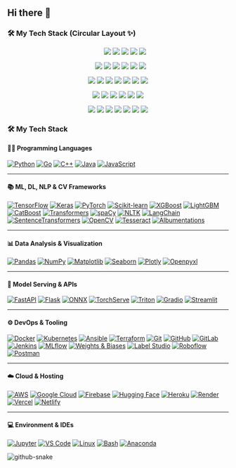 ## Hi there 👋

### 🛠️ My Tech Stack (Circular Layout ✨)

<!-- Outer Ring -->
<p align="center">
  &nbsp;&nbsp;&nbsp;&nbsp;&nbsp;&nbsp;&nbsp;
  <a href="https://kubernetes.io/"><img src="https://img.shields.io/badge/Kubernetes-326CE5?style=flat&logo=kubernetes&logoColor=white" /></a>
  <a href="https://www.tensorflow.org/"><img src="https://img.shields.io/badge/TensorFlow-FF6F00?style=flat&logo=tensorflow&logoColor=white" /></a>
  <a href="https://pytorch.org/"><img src="https://img.shields.io/badge/PyTorch-EE4C2C?style=flat&logo=pytorch&logoColor=white" /></a>
  <a href="https://scikit-learn.org/"><img src="https://img.shields.io/badge/Scikit--Learn-F7931E?style=flat&logo=scikit-learn&logoColor=white" /></a>
  <a href="https://huggingface.co/"><img src="https://img.shields.io/badge/Transformers-FFD21F?style=flat&logo=huggingface&logoColor=black" /></a>
</p>

<!-- Mid Ring -->
<p align="center">
  &nbsp;&nbsp;
  <a href="https://www.docker.com/"><img src="https://img.shields.io/badge/Docker-2496ED?style=flat&logo=docker&logoColor=white" /></a>
  <a href="https://fastapi.tiangolo.com/"><img src="https://img.shields.io/badge/FastAPI-009688?style=flat&logo=fastapi&logoColor=white" /></a>
  <a href="https://keras.io/"><img src="https://img.shields.io/badge/Keras-D00000?style=flat&logo=keras&logoColor=white" /></a>
  <a href="https://go.dev/"><img src="https://img.shields.io/badge/Go-00ADD8?style=flat&logo=go&logoColor=white" /></a>
  <a href="https://www.ansible.com/"><img src="https://img.shields.io/badge/Ansible-EE0000?style=flat&logo=ansible&logoColor=white" /></a>
  <a href="https://www.terraform.io/"><img src="https://img.shields.io/badge/Terraform-623CE4?style=flat&logo=terraform&logoColor=white" /></a>
</p>

<!-- Inner Ring -->
<p align="center">
  <a href="https://www.python.org/"><img src="https://img.shields.io/badge/Python-3776AB?style=flat&logo=python&logoColor=white" /></a>
  <a href="https://www.oracle.com/java/"><img src="https://img.shields.io/badge/Java-007396?style=flat&logo=java&logoColor=white" /></a>
  <a href="https://developer.mozilla.org/en-US/docs/Web/JavaScript"><img src="https://img.shields.io/badge/JavaScript-F7DF1E?style=flat&logo=javascript&logoColor=black" /></a>
  <a href="https://isocpp.org/"><img src="https://img.shields.io/badge/C++-00599C?style=flat&logo=cplusplus&logoColor=white" /></a>
  <a href="https://numpy.org/"><img src="https://img.shields.io/badge/NumPy-013243?style=flat&logo=numpy&logoColor=white" /></a>
  <a href="https://pandas.pydata.org/"><img src="https://img.shields.io/badge/Pandas-150458?style=flat&logo=pandas&logoColor=white" /></a>
  <a href="https://matplotlib.org/"><img src="https://img.shields.io/badge/Matplotlib-11557C?style=flat" /></a>
</p>

<!-- Base Ring -->
<p align="center">
  <a href="https://www.jenkins.io/"><img src="https://img.shields.io/badge/Jenkins-D24939?style=flat&logo=jenkins&logoColor=white" /></a>
  <a href="https://mlflow.org/"><img src="https://img.shields.io/badge/MLflow-1C70C6?style=flat" /></a>
  <a href="https://wandb.ai/"><img src="https://img.shields.io/badge/W%26B-FFBE00?style=flat" /></a>
  <a href="https://github.com/"><img src="https://img.shields.io/badge/GitHub-181717?style=flat&logo=github&logoColor=white" /></a>
  <a href="https://git-scm.com/"><img src="https://img.shields.io/badge/Git-F05032?style=flat&logo=git&logoColor=white" /></a>
  <a href="https://labelstud.io/"><img src="https://img.shields.io/badge/Label_Studio-4C4CFF?style=flat" /></a>
</p>

<!-- Cloud & Env -->
<p align="center">
  <a href="https://aws.amazon.com/"><img src="https://img.shields.io/badge/AWS-232F3E?style=flat&logo=amazon-aws&logoColor=white" /></a>
  <a href="https://cloud.google.com/"><img src="https://img.shields.io/badge/GCP-4285F4?style=flat&logo=google-cloud&logoColor=white" /></a>
  <a href="https://streamlit.io/"><img src="https://img.shields.io/badge/Streamlit-FF4B4B?style=flat&logo=streamlit&logoColor=white" /></a>
  <a href="https://jupyter.org/"><img src="https://img.shields.io/badge/Jupyter-F37626?style=flat&logo=jupyter&logoColor=white" /></a>
  <a href="https://code.visualstudio.com/"><img src="https://img.shields.io/badge/VS%20Code-007ACC?style=flat&logo=visual-studio-code&logoColor=white" /></a>
  <a href="https://www.linux.org/"><img src="https://img.shields.io/badge/Linux-FCC624?style=flat&logo=linux&logoColor=black" /></a>
  <a href="https://www.anaconda.com/"><img src="https://img.shields.io/badge/Anaconda-44A833?style=flat&logo=anaconda&logoColor=white" /></a>
</p>


### 🛠️ My Tech Stack

#### 👨‍💻 Programming Languages
[![Python](https://img.shields.io/badge/Python-3776AB?style=flat&logo=python&logoColor=white)](https://www.python.org/)
[![Go](https://img.shields.io/badge/Go-00ADD8?style=flat&logo=go&logoColor=white)](https://go.dev/)
[![C++](https://img.shields.io/badge/C++-00599C?style=flat&logo=cplusplus&logoColor=white)](https://isocpp.org/)
[![Java](https://img.shields.io/badge/Java-007396?style=flat&logo=java&logoColor=white)](https://www.oracle.com/java/)
[![JavaScript](https://img.shields.io/badge/JavaScript-F7DF1E?style=flat&logo=javascript&logoColor=black)](https://developer.mozilla.org/en-US/docs/Web/JavaScript)

---

#### 📚 ML, DL, NLP & CV Frameworks
[![TensorFlow](https://img.shields.io/badge/TensorFlow-FF6F00?style=flat&logo=tensorflow&logoColor=white)](https://www.tensorflow.org/)
[![Keras](https://img.shields.io/badge/Keras-D00000?style=flat&logo=keras&logoColor=white)](https://keras.io/)
[![PyTorch](https://img.shields.io/badge/PyTorch-EE4C2C?style=flat&logo=pytorch&logoColor=white)](https://pytorch.org/)
[![Scikit-learn](https://img.shields.io/badge/Scikit--Learn-F7931E?style=flat&logo=scikit-learn&logoColor=white)](https://scikit-learn.org/)
[![XGBoost](https://img.shields.io/badge/XGBoost-FF9900?style=flat)](https://xgboost.readthedocs.io/)
[![LightGBM](https://img.shields.io/badge/LightGBM-9ACD32?style=flat)](https://lightgbm.readthedocs.io/)
[![CatBoost](https://img.shields.io/badge/CatBoost-FA7E0A?style=flat)](https://catboost.ai/)
[![Transformers](https://img.shields.io/badge/Transformers-FFD21F?style=flat&logo=huggingface&logoColor=black)](https://huggingface.co/docs/transformers/index)
[![spaCy](https://img.shields.io/badge/spaCy-09A3D5?style=flat)](https://spacy.io/)
[![NLTK](https://img.shields.io/badge/NLTK-4B8BBE?style=flat)](https://www.nltk.org/)
[![LangChain](https://img.shields.io/badge/LangChain-9A57EB?style=flat)](https://www.langchain.com/)
[![SentenceTransformers](https://img.shields.io/badge/SBERT-FFB6C1?style=flat)](https://www.sbert.net/)
[![OpenCV](https://img.shields.io/badge/OpenCV-5C3EE8?style=flat&logo=opencv&logoColor=white)](https://opencv.org/)
[![Tesseract](https://img.shields.io/badge/Tesseract-1A237E?style=flat)](https://github.com/tesseract-ocr/tesseract)
[![Albumentations](https://img.shields.io/badge/Albumentations-FFC107?style=flat)](https://albumentations.ai/)

---

#### 📊 Data Analysis & Visualization
[![Pandas](https://img.shields.io/badge/Pandas-150458?style=flat&logo=pandas&logoColor=white)](https://pandas.pydata.org/)
[![NumPy](https://img.shields.io/badge/NumPy-013243?style=flat&logo=numpy&logoColor=white)](https://numpy.org/)
[![Matplotlib](https://img.shields.io/badge/Matplotlib-11557C?style=flat)](https://matplotlib.org/)
[![Seaborn](https://img.shields.io/badge/Seaborn-4C8CBF?style=flat)](https://seaborn.pydata.org/)
[![Plotly](https://img.shields.io/badge/Plotly-3F4F75?style=flat)](https://plotly.com/)
[![Openpyxl](https://img.shields.io/badge/Openpyxl-27AE60?style=flat)](https://openpyxl.readthedocs.io/)

---

#### 🧪 Model Serving & APIs
[![FastAPI](https://img.shields.io/badge/FastAPI-009688?style=flat&logo=fastapi&logoColor=white)](https://fastapi.tiangolo.com/)
[![Flask](https://img.shields.io/badge/Flask-000000?style=flat&logo=flask&logoColor=white)](https://flask.palletsprojects.com/)
[![ONNX](https://img.shields.io/badge/ONNX-005CED?style=flat)](https://onnx.ai/)
[![TorchServe](https://img.shields.io/badge/TorchServe-FF5722?style=flat)](https://pytorch.org/serve/)
[![Triton](https://img.shields.io/badge/Triton-1C1C1C?style=flat)](https://developer.nvidia.com/nvidia-triton-inference-server)
[![Gradio](https://img.shields.io/badge/Gradio-FF4B4B?style=flat)](https://www.gradio.app/)
[![Streamlit](https://img.shields.io/badge/Streamlit-FF4B4B?style=flat&logo=streamlit&logoColor=white)](https://streamlit.io/)

---

#### ⚙️ DevOps & Tooling
[![Docker](https://img.shields.io/badge/Docker-2496ED?style=flat&logo=docker&logoColor=white)](https://www.docker.com/)
[![Kubernetes](https://img.shields.io/badge/Kubernetes-326CE5?style=flat&logo=kubernetes&logoColor=white)](https://kubernetes.io/)
[![Ansible](https://img.shields.io/badge/Ansible-EE0000?style=flat&logo=ansible&logoColor=white)](https://www.ansible.com/)
[![Terraform](https://img.shields.io/badge/Terraform-623CE4?style=flat&logo=terraform&logoColor=white)](https://www.terraform.io/)
[![Git](https://img.shields.io/badge/Git-F05032?style=flat&logo=git&logoColor=white)](https://git-scm.com/)
[![GitHub](https://img.shields.io/badge/GitHub-181717?style=flat&logo=github&logoColor=white)](https://github.com/)
[![GitLab](https://img.shields.io/badge/GitLab-FC6D26?style=flat&logo=gitlab&logoColor=white)](https://about.gitlab.com/)
[![Jenkins](https://img.shields.io/badge/Jenkins-D24939?style=flat&logo=jenkins&logoColor=white)](https://www.jenkins.io/)
[![MLflow](https://img.shields.io/badge/MLflow-1C70C6?style=flat)](https://mlflow.org/)
[![Weights & Biases](https://img.shields.io/badge/W%26B-FFBE00?style=flat)](https://wandb.ai/)
[![Label Studio](https://img.shields.io/badge/Label_Studio-4C4CFF?style=flat)](https://labelstud.io/)
[![Roboflow](https://img.shields.io/badge/Roboflow-0A66C2?style=flat)](https://roboflow.com/)
[![Postman](https://img.shields.io/badge/Postman-FF6C37?style=flat&logo=postman&logoColor=white)](https://www.postman.com/)

---

#### ☁️ Cloud & Hosting
[![AWS](https://img.shields.io/badge/AWS-232F3E?style=flat&logo=amazon-aws&logoColor=white)](https://aws.amazon.com/)
[![Google Cloud](https://img.shields.io/badge/GCP-4285F4?style=flat&logo=google-cloud&logoColor=white)](https://cloud.google.com/)
[![Firebase](https://img.shields.io/badge/Firebase-FFCA28?style=flat&logo=firebase&logoColor=black)](https://firebase.google.com/)
[![Hugging Face](https://img.shields.io/badge/HuggingFace-FFD21F?style=flat&logo=huggingface&logoColor=black)](https://huggingface.co/)
[![Heroku](https://img.shields.io/badge/Heroku-430098?style=flat&logo=heroku&logoColor=white)](https://www.heroku.com/)
[![Render](https://img.shields.io/badge/Render-46E3B7?style=flat)](https://render.com/)
[![Vercel](https://img.shields.io/badge/Vercel-000000?style=flat&logo=vercel&logoColor=white)](https://vercel.com/)
[![Netlify](https://img.shields.io/badge/Netlify-00C7B7?style=flat&logo=netlify&logoColor=white)](https://www.netlify.com/)

---

#### 💻 Environment & IDEs
[![Jupyter](https://img.shields.io/badge/Jupyter-F37626?style=flat&logo=jupyter&logoColor=white)](https://jupyter.org/)
[![VS Code](https://img.shields.io/badge/VS%20Code-007ACC?style=flat&logo=visual-studio-code&logoColor=white)](https://code.visualstudio.com/)
[![Linux](https://img.shields.io/badge/Linux-FCC624?style=flat&logo=linux&logoColor=black)](https://www.linux.org/)
[![Bash](https://img.shields.io/badge/Bash-121011?style=flat&logo=gnu-bash&logoColor=white)](https://www.gnu.org/software/bash/)
[![Anaconda](https://img.shields.io/badge/Anaconda-44A833?style=flat&logo=anaconda&logoColor=white)](https://www.anaconda.com/)

<picture>
  <source media="(prefers-color-scheme: dark)" srcset="https://raw.githubusercontent.com/Ajeyoshi-KaminaRyu/Ajeyoshi-KaminaRyu/output/github-snake-dark.svg" />
  <source media="(prefers-color-scheme: light)" srcset="https://raw.githubusercontent.com/Ajeyoshi-KaminaRyu/Ajeyoshi-KaminaRyu/output/github-contribution-grid-snake.svg" />
  <img alt="github-snake" src="https://raw.githubusercontent.com/Ajeyoshi-KaminaRyu/Ajeyoshi-KaminaRyu/output/github-snake.svg" />
</picture>
